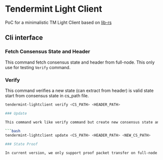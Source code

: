 # Tendermint Light Client

PoC for a minimalistic TM Light Client based on [lib-rs](https://github.com/cosmos/ibc-rs)

## Cli interface 

### Fetch Consensus State and Header 

This command fetch consensus state and header from full-node. This only use for testing `Verify` command.  

### Verify

This command verifies a new state (can extract from header) is valid state start from consensus state in cs_path file.

```bash
tendermint-lightclient verify <CS_PATH> <HEADER_PATH>

### Update 

This command work like verify command but create new consensus state and save to new_cs_path. 

```bash
tendermint-lightclient update <CS_PATH> <HEADER_PATH> <NEW_CS_PATH>

### State Proof 

In current version, we only support proof packet transfer on full-node. We only verify the Cosmos IAVL Store.  